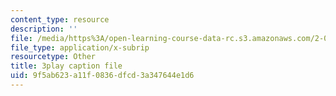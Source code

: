 ```yaml
---
content_type: resource
description: ''
file: /media/https%3A/open-learning-course-data-rc.s3.amazonaws.com/2-003sc-engineering-dynamics-fall-2011/9f5ab623a11f0836dfcd3a347644e1d6_fZKrUgm9R1o.srt
file_type: application/x-subrip
resourcetype: Other
title: 3play caption file
uid: 9f5ab623-a11f-0836-dfcd-3a347644e1d6
---
```


